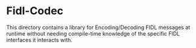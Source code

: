 # Fidl-Codec

This directory contains a library for Encoding/Decoding FIDL messages at runtime without needing
compile-time knowledge of the specific FIDL interfaces it interacts with.
